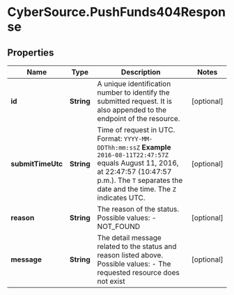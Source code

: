 # CyberSource.PushFunds404Response

## Properties
Name | Type | Description | Notes
------------ | ------------- | ------------- | -------------
**id** | **String** | A unique identification number to identify the submitted request. It is also appended to the endpoint of the resource.  | [optional] 
**submitTimeUtc** | **String** | Time of request in UTC. Format: `YYYY-MM-DDThh:mm:ssZ`  **Example** `2016-08-11T22:47:57Z` equals August 11, 2016, at 22:47:57 (10:47:57 p.m.). The `T` separates the date and the time. The `Z` indicates UTC.  | [optional] 
**reason** | **String** | The reason of the status.  Possible values: - NOT_FOUND  | [optional] 
**message** | **String** | The detail message related to the status and reason listed above.  Possible values: - The requested resource does not exist  | [optional] 


